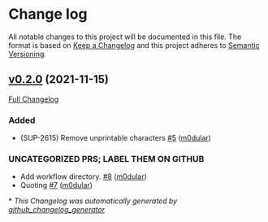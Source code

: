 # Change log

All notable changes to this project will be documented in this file. The format is based on [Keep a Changelog](http://keepachangelog.com/en/1.0.0/) and this project adheres to [Semantic Versioning](http://semver.org).

## [v0.2.0](https://github.com/puppetlabs/puppetlabs-bash_task_helper/tree/v0.2.0) (2021-11-15)

[Full Changelog](https://github.com/puppetlabs/puppetlabs-bash_task_helper/compare/8c647de426ab60f56f27cfb40d52520b2bb3959a...v0.2.0)

### Added

- \(SUP-2615\) Remove unprintable characters [\#5](https://github.com/puppetlabs/puppetlabs-bash_task_helper/pull/5) ([m0dular](https://github.com/m0dular))

### UNCATEGORIZED PRS; LABEL THEM ON GITHUB

- Add workflow directory. [\#8](https://github.com/puppetlabs/puppetlabs-bash_task_helper/pull/8) ([m0dular](https://github.com/m0dular))
- Quoting [\#7](https://github.com/puppetlabs/puppetlabs-bash_task_helper/pull/7) ([m0dular](https://github.com/m0dular))



\* *This Changelog was automatically generated by [github_changelog_generator](https://github.com/github-changelog-generator/github-changelog-generator)*

